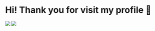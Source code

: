 # Hi! Thank you for visit my profile 👋

<a>
<img align="left" src="https://github-readme-stats.vercel.app/api?username=evribsap&hide=contribs,prs"/>
</a>
<a>
<img align="left" src="https://github-readme-stats.vercel.app/api/top-langs/?username=evribsap&layout=compact"/>
</a>
